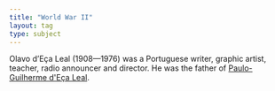 ```yaml
---
title: "World War II"
layout: tag
type: subject
---
```

Olavo d’Eça Leal (1908—1976) was a Portuguese writer, graphic artist, teacher, radio announcer and director. He was the father of <a class="text cat-link author" href="/authors/paulo-guilherme/">Paulo-Guilherme d'Eça Leal</a>.
